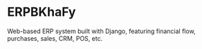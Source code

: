 # ERPBKhaFy
Web-based ERP system built with Django, featuring financial flow, purchases, sales, CRM, POS, etc.
